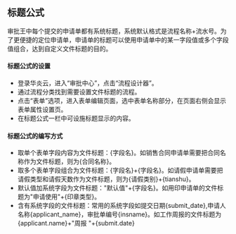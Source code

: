 ## 标题公式

审批王中每个提交的申请单都有系统标题，系统默认格式是流程名称+流水号。为了更便捷的定位申请单，申请单的标题可以使用申请单中的某一字段值或多个字段值组合，达到自定义文件标题的目的。

#### 标题公式的设置
- 登录华炎云，进入“审批中心”，点击“流程设计器”。
- 通过流程分类找到需要设置文件标题的流程。
- 点击“表单”选项，进入表单编辑页面，选中表单名称部分，在页面右侧会显示表单属性设置页。
- 在标题公式一栏中可设施标题显示的内容。

#### 标题公式的编写方式

- 取单个表单字段内容为文件标题：{字段名}。如销售合同申请单需要把合同名称作为文件标题，则为{合同名称}。
- 取多个表单字段组合为文件标题：{字段名}+{字段名}。如请假申请单需要把请假类型和请假天数作为文件标题，则为{请假类别}+{tianshu}。
- 默认值加系统字段为文件标题："默认值"+{字段名}。如用印申请单的文件标题为"申请使用"+{印章类型}。
- 含有系统字段的文件标题：常用的系统字段如提交日期{submit_date},申请人名称{applicant_name}，审批单编号{insname}。如工作周报的文件标题为{applicant.name}+"周报 "+{submit.date}


